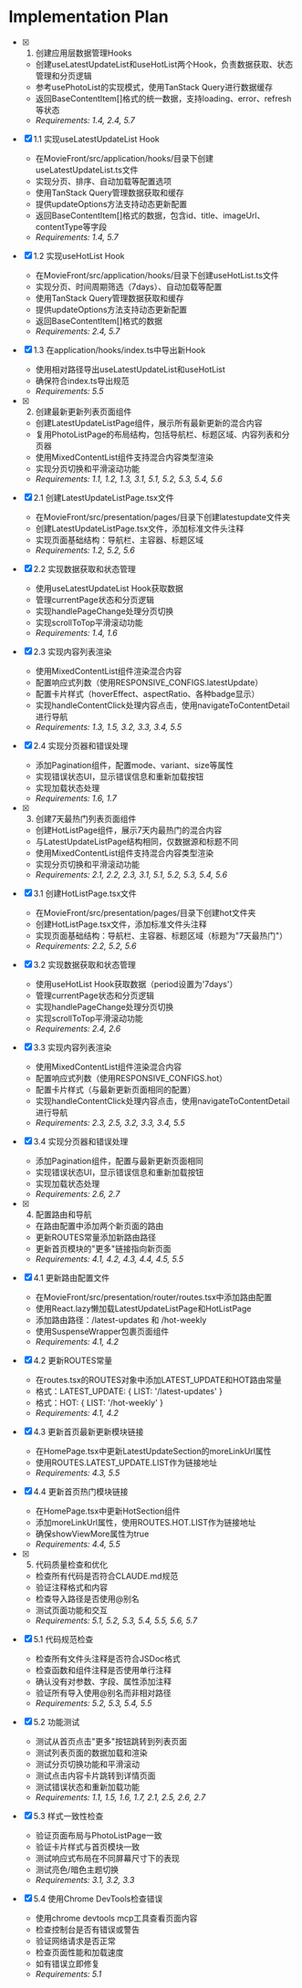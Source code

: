 # Implementation Plan

- [x] 1. 创建应用层数据管理Hooks


  - 创建useLatestUpdateList和useHotList两个Hook，负责数据获取、状态管理和分页逻辑
  - 参考usePhotoList的实现模式，使用TanStack Query进行数据缓存
  - 返回BaseContentItem[]格式的统一数据，支持loading、error、refresh等状态
  - _Requirements: 1.4, 2.4, 5.7_



- [x] 1.1 实现useLatestUpdateList Hook

  - 在MovieFront/src/application/hooks/目录下创建useLatestUpdateList.ts文件
  - 实现分页、排序、自动加载等配置选项
  - 使用TanStack Query管理数据获取和缓存
  - 提供updateOptions方法支持动态更新配置
  - 返回BaseContentItem[]格式的数据，包含id、title、imageUrl、contentType等字段
  - _Requirements: 1.4, 5.7_

- [x] 1.2 实现useHotList Hook


  - 在MovieFront/src/application/hooks/目录下创建useHotList.ts文件
  - 实现分页、时间周期筛选（7days）、自动加载等配置
  - 使用TanStack Query管理数据获取和缓存
  - 提供updateOptions方法支持动态更新配置
  - 返回BaseContentItem[]格式的数据
  - _Requirements: 2.4, 5.7_

- [x] 1.3 在application/hooks/index.ts中导出新Hook


  - 使用相对路径导出useLatestUpdateList和useHotList
  - 确保符合index.ts导出规范
  - _Requirements: 5.5_

- [x] 2. 创建最新更新列表页面组件


  - 创建LatestUpdateListPage组件，展示所有最新更新的混合内容
  - 复用PhotoListPage的布局结构，包括导航栏、标题区域、内容列表和分页器
  - 使用MixedContentList组件支持混合内容类型渲染
  - 实现分页切换和平滑滚动功能
  - _Requirements: 1.1, 1.2, 1.3, 3.1, 5.1, 5.2, 5.3, 5.4, 5.6_

- [x] 2.1 创建LatestUpdateListPage.tsx文件


  - 在MovieFront/src/presentation/pages/目录下创建latestupdate文件夹
  - 创建LatestUpdateListPage.tsx文件，添加标准文件头注释
  - 实现页面基础结构：导航栏、主容器、标题区域
  - _Requirements: 1.2, 5.2, 5.6_

- [x] 2.2 实现数据获取和状态管理

  - 使用useLatestUpdateList Hook获取数据
  - 管理currentPage状态和分页逻辑
  - 实现handlePageChange处理分页切换
  - 实现scrollToTop平滑滚动功能
  - _Requirements: 1.4, 1.6_

- [x] 2.3 实现内容列表渲染

  - 使用MixedContentList组件渲染混合内容
  - 配置响应式列数（使用RESPONSIVE_CONFIGS.latestUpdate）
  - 配置卡片样式（hoverEffect、aspectRatio、各种badge显示）
  - 实现handleContentClick处理内容点击，使用navigateToContentDetail进行导航
  - _Requirements: 1.3, 1.5, 3.2, 3.3, 3.4, 5.5_

- [x] 2.4 实现分页器和错误处理

  - 添加Pagination组件，配置mode、variant、size等属性
  - 实现错误状态UI，显示错误信息和重新加载按钮
  - 实现加载状态处理
  - _Requirements: 1.6, 1.7_

- [x] 3. 创建7天最热门列表页面组件


  - 创建HotListPage组件，展示7天内最热门的混合内容
  - 与LatestUpdateListPage结构相同，仅数据源和标题不同
  - 使用MixedContentList组件支持混合内容类型渲染
  - 实现分页切换和平滑滚动功能
  - _Requirements: 2.1, 2.2, 2.3, 3.1, 5.1, 5.2, 5.3, 5.4, 5.6_

- [x] 3.1 创建HotListPage.tsx文件


  - 在MovieFront/src/presentation/pages/目录下创建hot文件夹
  - 创建HotListPage.tsx文件，添加标准文件头注释
  - 实现页面基础结构：导航栏、主容器、标题区域（标题为"7天最热门"）
  - _Requirements: 2.2, 5.2, 5.6_

- [x] 3.2 实现数据获取和状态管理

  - 使用useHotList Hook获取数据（period设置为'7days'）
  - 管理currentPage状态和分页逻辑
  - 实现handlePageChange处理分页切换
  - 实现scrollToTop平滑滚动功能
  - _Requirements: 2.4, 2.6_

- [x] 3.3 实现内容列表渲染

  - 使用MixedContentList组件渲染混合内容
  - 配置响应式列数（使用RESPONSIVE_CONFIGS.hot）
  - 配置卡片样式（与最新更新页面相同的配置）
  - 实现handleContentClick处理内容点击，使用navigateToContentDetail进行导航
  - _Requirements: 2.3, 2.5, 3.2, 3.3, 3.4, 5.5_

- [x] 3.4 实现分页器和错误处理

  - 添加Pagination组件，配置与最新更新页面相同
  - 实现错误状态UI，显示错误信息和重新加载按钮
  - 实现加载状态处理
  - _Requirements: 2.6, 2.7_

- [x] 4. 配置路由和导航


  - 在路由配置中添加两个新页面的路由
  - 更新ROUTES常量添加新路由路径
  - 更新首页模块的"更多"链接指向新页面
  - _Requirements: 4.1, 4.2, 4.3, 4.4, 4.5, 5.5_

- [x] 4.1 更新路由配置文件


  - 在MovieFront/src/presentation/router/routes.tsx中添加路由配置
  - 使用React.lazy懒加载LatestUpdateListPage和HotListPage
  - 添加路由路径：/latest-updates 和 /hot-weekly
  - 使用SuspenseWrapper包裹页面组件
  - _Requirements: 4.1, 4.2_

- [x] 4.2 更新ROUTES常量


  - 在routes.tsx的ROUTES对象中添加LATEST_UPDATE和HOT路由常量
  - 格式：LATEST_UPDATE: { LIST: '/latest-updates' }
  - 格式：HOT: { LIST: '/hot-weekly' }
  - _Requirements: 4.1, 4.2_

- [x] 4.3 更新首页最新更新模块链接


  - 在HomePage.tsx中更新LatestUpdateSection的moreLinkUrl属性
  - 使用ROUTES.LATEST_UPDATE.LIST作为链接地址
  - _Requirements: 4.3, 5.5_

- [x] 4.4 更新首页热门模块链接


  - 在HomePage.tsx中更新HotSection组件
  - 添加moreLinkUrl属性，使用ROUTES.HOT.LIST作为链接地址
  - 确保showViewMore属性为true
  - _Requirements: 4.4, 5.5_

- [x] 5. 代码质量检查和优化



  - 检查所有代码是否符合CLAUDE.md规范
  - 验证注释格式和内容
  - 检查导入路径是否使用@别名
  - 测试页面功能和交互
  - _Requirements: 5.1, 5.2, 5.3, 5.4, 5.5, 5.6, 5.7_

- [x] 5.1 代码规范检查


  - 检查所有文件头注释是否符合JSDoc格式
  - 检查函数和组件注释是否使用单行注释
  - 确认没有对参数、字段、属性添加注释
  - 验证所有导入使用@别名而非相对路径
  - _Requirements: 5.2, 5.3, 5.4, 5.5_

- [x] 5.2 功能测试


  - 测试从首页点击"更多"按钮跳转到列表页面
  - 测试列表页面的数据加载和渲染
  - 测试分页切换功能和平滑滚动
  - 测试点击内容卡片跳转到详情页面
  - 测试错误状态和重新加载功能
  - _Requirements: 1.1, 1.5, 1.6, 1.7, 2.1, 2.5, 2.6, 2.7_

- [x] 5.3 样式一致性检查

  - 验证页面布局与PhotoListPage一致
  - 验证卡片样式与首页模块一致
  - 测试响应式布局在不同屏幕尺寸下的表现
  - 测试亮色/暗色主题切换
  - _Requirements: 3.1, 3.2, 3.3_

- [x] 5.4 使用Chrome DevTools检查错误


  - 使用chrome devtools mcp工具查看页面内容
  - 检查控制台是否有错误或警告
  - 验证网络请求是否正常
  - 检查页面性能和加载速度
  - 如有错误立即修复
  - _Requirements: 5.1_
